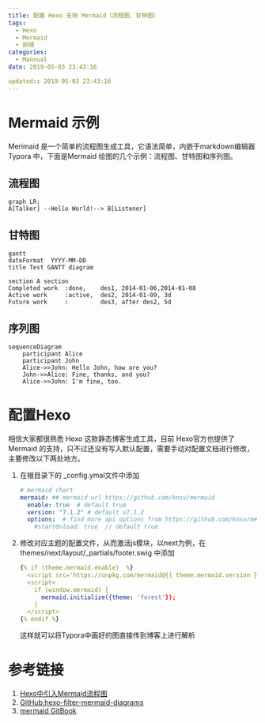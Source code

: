 ```yaml
---
title: 配置 Hexo 支持 Mermaid（流程图、甘特图）
tags:
  - Hexo
  - Mermaid
  - 前端
categories:
  - Mannual
date: 2019-05-03 23:43:16

updated:: 2019-05-03 23:43:16
---
```


# Mermaid 示例
Merimaid 是一个简单的流程图生成工具，它语法简单，内嵌于markdown编辑器 Typora 中，下面是Mermaid 绘图的几个示例：流程图、甘特图和序列图。 

## 流程图

```mermaid
graph LR;
A[Talker] --Hello World!--> B[Listener]
```

## 甘特图
```mermaid
gantt
dateFormat  YYYY-MM-DD
title Test GANTT diagram

section A section
Completed work  :done,    des1, 2014-01-06,2014-01-08
Active work     :active,  des2, 2014-01-09, 3d
Future work     :         des3, after des2, 5d
```

## 序列图
```mermaid
sequenceDiagram
    participant Alice
    participant John
    Alice->>John: Hello John, how are you?
	John->>Alice: Fine, thanks, and you?
	Alice->>John: I'm fine, too.
```

# 配置Hexo

相信大家都很熟悉 Hexo 这款静态博客生成工具，目前 Hexo官方也提供了 Mermaid 的支持，只不过还没有写入默认配置，需要手动对配置文档进行修改，主要修改以下两处地方。

1. 在根目录下的 _config.ymal文件中添加

   ```yaml
   # mermaid chart
   mermaid: ## mermaid url https://github.com/knsv/mermaid
     enable: true  # default true
     version: "7.1.2" # default v7.1.2
     options:  # find more api options from https://github.com/knsv/mermaid/blob/master/src/mermaidAPI.js
       #startOnload: true  // default true
   ```

   

2. 修改对应主题的配置文件，从而激活js模块，以next为例，在themes/next/layout/_partials/footer.swig 中添加

   ```yaml
   {% if (theme.mermaid.enable)  %}
     <script src='https://unpkg.com/mermaid@{{ theme.mermaid.version }}/dist/mermaid.min.js'></script>
     <script>
       if (window.mermaid) {
         mermaid.initialize({theme: 'forest'});
       }
     </script>
   {% endif %}
   ```

   这样就可以将Typora中画好的图直接传到博客上进行解析

# 参考链接

1. [Hexo中引入Mermaid流程图](https://tyloafer.github.io/posts/7790/)
2. [GitHub:hexo-filter-mermaid-diagrams](https://github.com/webappdevelp/hexo-filter-mermaid-diagrams)
3. [mermaid GitBook](https://mermaidjs.github.io/)


